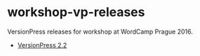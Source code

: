 # workshop-vp-releases

VersionPress releases for workshop at WordCamp Prague 2016.

- [VersionPress 2.2](https://github.com/borekb/workshop-vp-releases/releases/2.2)

